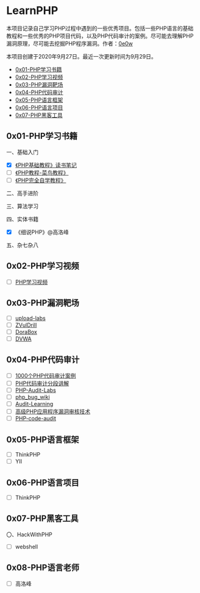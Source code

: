 # LearnPHP

本项目记录自己学习PHP过程中遇到的一些优秀项目。包括一些PHP语言的基础教程和一些优秀的PHP项目代码，以及PHP代码审计的案例。尽可能去理解PHP漏洞原理，尽可能去挖掘PHP程序漏洞。作者：[0e0w](https://github.com/0e0w/LearnPHP)

本项目创建于2020年9月27日。最近一次更新时间为9月29日。

- [0x01-PHP学习书籍](https://github.com/0e0w/Learnphp#0x01-php%E5%AD%A6%E4%B9%A0%E4%B9%A6%E7%B1%8D)
- [0x02-PHP学习视频](https://github.com/0e0w/Learnphp#0x02-php%E5%AD%A6%E4%B9%A0%E8%A7%86%E9%A2%91)
- [0x03-PHP漏洞靶场](https://github.com/0e0w/Learnphp#0x03-php%E6%BC%8F%E6%B4%9E%E9%9D%B6%E5%9C%BA)
- [0x04-PHP代码审计](https://github.com/0e0w/Learnphp#0x04-php%E4%BB%A3%E7%A0%81%E5%AE%A1%E8%AE%A1)
- [0x05-PHP语言框架](https://github.com/0e0w/Learnphp#0x05-php%E8%AF%AD%E8%A8%80%E6%A1%86%E6%9E%B6)
- [0x06-PHP语言项目](https://github.com/0e0w/Learnphp#0x06-php%E8%AF%AD%E8%A8%80%E9%A1%B9%E7%9B%AE)
- [0x07-PHP黑客工具](https://github.com/0e0w/Learnphp#0x07-php%E9%BB%91%E5%AE%A2%E5%B7%A5%E5%85%B7)

## 0x01-PHP学习书籍

一、基础入门

- [x] [《PHP基础教程》读书笔记](https://github.com/daige/php)
- [ ] [《PHP教程-菜鸟教程》](https://www.runoob.com/php/php-tutorial.html)
- [ ] [《PHP完全自学教程》](https://www.php.cn/php/php-tutorial.html)

二、高手进阶

三、算法学习

四、实体书籍

- [x] 《细说PHP》@高洛峰

五、杂七杂八

## 0x02-PHP学习视频

- [ ] [PHP学习视频](https://github.com/woyard/phpmysql)

## 0x03-PHP漏洞靶场

- [ ] [upload-labs](https://github.com/c0ny1/upload-labs)
- [ ] [ZVulDrill](https://github.com/710leo/ZVulDrill)
- [ ] [DoraBox](https://github.com/Acmesec/DoraBox)
- [ ] [DVWA](https://github.com/digininja/DVWA)

## 0x04-PHP代码审计

- [ ] [1000个PHP代码审计案例](https://github.com/Xyntax/1000php)
- [ ] [PHP代码审计分段讲解](https://github.com/bowu678/php_bugs)
- [ ] [PHP-Audit-Labs](https://github.com/hongriSec/PHP-Audit-Labs)
- [ ] [php_bug_wiki](https://github.com/aleenzz/php_bug_wiki)
- [ ] [Audit-Learning](https://github.com/jiangsir404/Audit-Learning)
- [ ] [高级PHP应用程序漏洞审核技术](https://github.com/Jyny/pasc2at)
- [ ] [PHP-code-audit](https://github.com/jiangsir404/PHP-code-audit)

## 0x05-PHP语言框架

- [ ] ThinkPHP
- [ ] YII

## 0x06-PHP语言项目

- [ ] ThinkPHP

## 0x07-PHP黑客工具

〇、HackWithPHP

- [ ] webshell

## 0x08-PHP语言老师

- [ ] 高洛峰